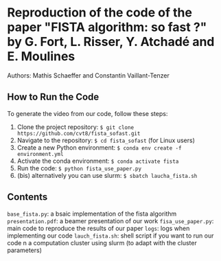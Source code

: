 # Reproduction of the code of the paper "FISTA algorithm: so fast ?" by G. Fort, L. Risser, Y. Atchadé and E. Moulines
Authors: Mathis Schaeffer and Constantin Vaillant-Tenzer

## How to Run the Code

To generate the video from our code, follow these steps:

1. Clone the project repository: `$ git clone https://github.com/cvt8/fista_sofast.git`
2. Navigate to the repository: `$ cd fista_sofast` (for Linux users)
3. Create a new Python environment: `$ conda env create -f environment.yml`
4. Activate the conda environment: `$ conda activate fista`
5. Run the code: `$ python fista_use_paper.py`
5. (bis) alternatively you can use slurm: `$ sbatch laucha_fista.sh`

## Contents

`base_fista.py`: a bsaic implementation of the fista algorithm
`presentation.pdf`: a beamer presentation of our work
`fisa_use_paper.py`: main code to reproduce the results of our paper
`logs`: logs when implementing our code
`lauch_fista.sh`: shell script if you want to run our code n a computation cluster using slurm (to adapt with the cluster parameters)